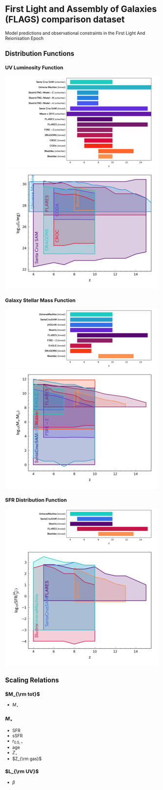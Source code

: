 # First Light and Assembly of Galaxies (FLAGS) comparison dataset
Model predictions and observational constraints in the First Light And Reionisation Epoch


## Distribution Functions

### UV Luminosity Function

![This is an image](docs/figs/LUVDF_redshift_range.png)
![This is an image](docs/figs/LUVDF_redshift_log10X_range.png)


### Galaxy Stellar Mass Function

![This is an image](docs/figs/MstarDF_redshift_range.png)
![This is an image](docs/figs/MstarDF_redshift_log10X_range.png)

### SFR Distribution Function

![This is an image](docs/figs/SFRDF_redshift_range.png)
![This is an image](docs/figs/SFRDF_redshift_log10X_range.png)

## Scaling Relations



### $M_{\rm tot}$

- $M_{\star}$

### $M_{\star}$

- SFR
- sSFR
- $r_{0.5, \star}$
- age
- $Z_{\star}$
- $Z_{\rm gas}$

### $L_{\rm UV}$

- $\beta$
